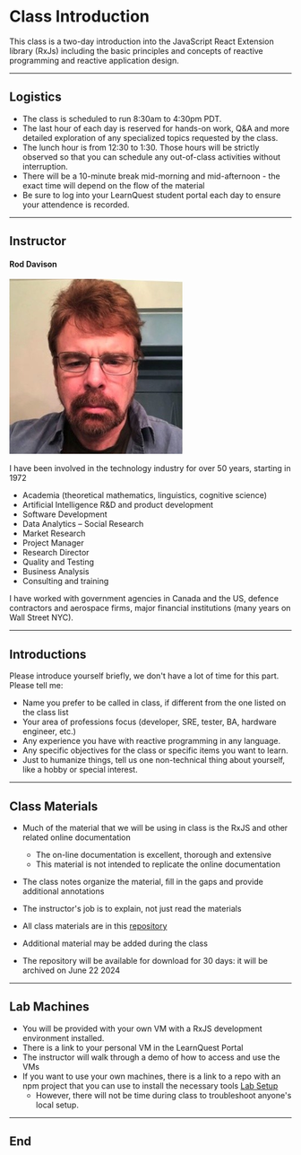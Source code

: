 # Class Introduction

This class is a two-day introduction into the JavaScript React Extension library (RxJs) including the basic principles and concepts of reactive programming and reactive application design.

---

## Logistics

- The class is scheduled to run 8:30am to 4:30pm PDT.
- The last hour of each day is reserved for hands-on work, Q&A and more detailed exploration of any specialized topics requested by the class.
- The lunch hour is from 12:30 to 1:30. Those hours will be strictly observed so that you can schedule any out-of-class activities without interruption.
- There will be a 10-minute break mid-morning and mid-afternoon - the exact time will depend on the flow of the material
- Be sure to log into your LearnQuest student portal each day to ensure your attendence is recorded.

---

## Instructor

#### Rod Davison

![](images/RodDavison.png)

I have been involved in the technology industry for over 50 years, starting in 1972

- Academia (theoretical mathematics, linguistics, cognitive science)
- Artificial Intelligence R&D and product development
- Software Development
- Data Analytics – Social Research
- Market Research
- Project Manager
- Research Director
- Quality and Testing
- Business Analysis
- Consulting and training

I have worked with government agencies in Canada and the US, defence contractors and aerospace firms, major financial institutions (many years on Wall Street NYC).

---

## Introductions

Please introduce yourself briefly, we don't have a lot of time for this part. Please tell me:

- Name you prefer to be called in class, if different from the one listed on the class list
- Your area of professions focus (developer, SRE, tester, BA, hardware engineer, etc.)
- Any experience you have with reactive programming in any language.
- Any specific objectives for the class or specific items you want to learn.
- Just to humanize things, tell us one non-technical thing about yourself, like a hobby or special interest.

---

## Class Materials

- Much of the material that we will be using in class is the RxJS and other related online documentation
  - The on-line documentation is excellent, thorough and extensive
  - This material is not intended to replicate the online documentation
- The class notes organize the material, fill in the gaps and provide additional annotations 


- The instructor's job is to explain, not just read the materials


- All class materials are in this [repository](https://github.com/ExgnoRepos/2413-Reactjs-May-21)
- Additional material may be added during the class
- The repository will be available for download for 30 days: it will be archived on June 22 2024

---

## Lab Machines

- You will be provided with your own VM with a RxJS development environment installed.
- There is a link to your personal VM in the LearnQuest Portal
- The instructor will walk through a demo of how to access and use the VMs
- If you want to use your own machines, there is a link to a repo with an npm project that you can use to install the necessary tools [Lab Setup](https://github.com/ExgnoRepos/2413-RxJS-Lab)
  - However, there will not be time during class to troubleshoot anyone's local setup.

---

## End



